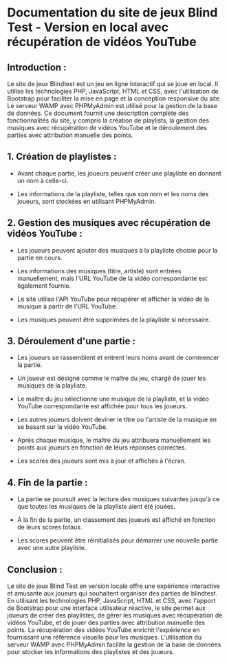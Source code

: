 # Documentation du site de jeux Blind Test - Version en local avec récupération de vidéos YouTube

  

## Introduction :

Le site de jeux Blindtest est un jeu en ligne interactif qui se joue en local. Il utilise les technologies PHP, JavaScript, HTML et CSS, avec l'utilisation de Bootstrap pour faciliter la mise en page et la conception responsive du site. Le serveur WAMP avec PHPMyAdmin est utilisé pour la gestion de la base de données. Ce document fournit une description complète des fonctionnalités du site, y compris la création de playlists, la gestion des musiques avec récupération de vidéos YouTube et le déroulement des parties avec attribution manuelle des points.

  

## 1. Création de playlistes :

- Avant chaque partie, les joueurs peuvent créer une playliste en donnant un nom à celle-ci.

- Les informations de la playliste, telles que son nom et les noms des joueurs, sont stockées en utilisant PHPMyAdmin.

  

## 2. Gestion des musiques avec récupération de vidéos YouTube :

- Les joueurs peuvent ajouter des musiques à la playliste choisie pour la partie en cours.

- Les informations des musiques (titre, artiste) sont entrées manuellement, mais l'URL YouTube de la vidéo correspondante est également fournie.

- Le site utilise l'API YouTube pour récupérer et afficher la vidéo de la musique à partir de l'URL YouTube.

- Les musiques peuvent être supprimées de la playliste si nécessaire.

  

## 3. Déroulement d'une partie :

- Les joueurs se rassemblent et entrent leurs noms avant de commencer la partie.

- Un joueur est désigné comme le maître du jeu, chargé de jouer les musiques de la playliste.

- Le maître du jeu sélectionne une musique de la playliste, et la vidéo YouTube correspondante est affichée pour tous les joueurs.

- Les autres joueurs doivent deviner le titre ou l'artiste de la musique en se basant sur la vidéo YouTube.

- Après chaque musique, le maître du jeu attribuera manuellement les points aux joueurs en fonction de leurs réponses correctes.

- Les scores des joueurs sont mis à jour et affichés à l'écran.

  

## 4. Fin de la partie :

- La partie se poursuit avec la lecture des musiques suivantes jusqu'à ce que toutes les musiques de la playliste aient été jouées.

- À la fin de la partie, un classement des joueurs est affiché en fonction de leurs scores totaux.

- Les scores peuvent être réinitialisés pour démarrer une nouvelle partie avec une autre playliste.

  

## Conclusion :

Le site de jeux Blind Test en version locale offre une expérience interactive et amusante aux joueurs qui souhaitent organiser des parties de blindtest. En utilisant les technologies PHP, JavaScript, HTML et CSS, avec l'apport de Bootstrap pour une interface utilisateur réactive, le site permet aux joueurs de créer des playlistes, de gérer les musiques avec récupération de vidéos YouTube, et de jouer des parties avec attribution manuelle des points. La récupération des vidéos YouTube enrichit l'expérience en fournissant une référence visuelle pour les musiques. L'utilisation du serveur WAMP avec PHPMyAdmin facilite la gestion de la base de données pour stocker les informations des playlistes et des joueurs.
